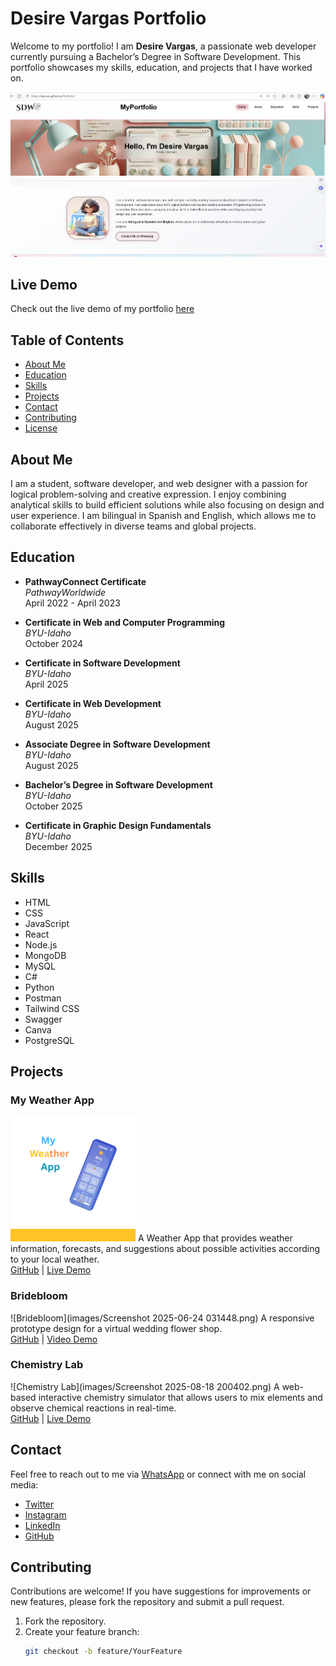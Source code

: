 # Desire Vargas Portfolio

Welcome to my portfolio! I am **Desire Vargas**, a passionate web developer currently pursuing a Bachelor’s Degree in Software Development. This portfolio showcases my skills, education, and projects that I have worked on.

![Portfolio Screenshot](https://github.com/desivar/Portfolio/blob/main/images/Screenshot%202025-08-28%20064435.png) 

## Live Demo

Check out the live demo of my portfolio [here](https://desivar.github.io/Portfolio/) 

## Table of Contents

- [About Me](#about-me)
- [Education](#education)
- [Skills](#skills)
- [Projects](#projects)
- [Contact](#contact)
- [Contributing](#contributing)
- [License](#license)

## About Me

I am a student, software developer, and web designer with a passion for logical problem-solving and creative expression. I enjoy combining analytical skills to build efficient solutions while also focusing on design and user experience. I am bilingual in Spanish and English, which allows me to collaborate effectively in diverse teams and global projects.

## Education

- **PathwayConnect Certificate**  
  *PathwayWorldwide*  
  April 2022 - April 2023

- **Certificate in Web and Computer Programming**  
  *BYU-Idaho*  
  October 2024

- **Certificate in Software Development**  
  *BYU-Idaho*  
  April 2025

- **Certificate in Web Development**  
  *BYU-Idaho*  
  August 2025

- **Associate Degree in Software Development**  
  *BYU-Idaho*  
  August 2025

- **Bachelor’s Degree in Software Development**  
  *BYU-Idaho*  
  October 2025

- **Certificate in Graphic Design Fundamentals**  
  *BYU-Idaho*  
  December 2025

## Skills

- HTML
- CSS
- JavaScript
- React
- Node.js
- MongoDB
- MySQL
- C#
- Python
- Postman
- Tailwind CSS
- Swagger
- Canva
- PostgreSQL

## Projects

### My Weather App
![My Weather App](images/weaapp.png) <!-- Replace with your project image -->
A Weather App that provides weather information, forecasts, and suggestions about possible activities according to your local weather.  
[GitHub](https://github.com/desivar/My-Weather-App) | [Live Demo](https://desivar.github.io/My-Weather-App/weather2.html)

### Bridebloom
![Bridebloom](images/Screenshot 2025-06-24 031448.png) <!-- Replace with your project image -->
A responsive prototype design for a virtual wedding flower shop.  
[GitHub](https://github.com/desivar/bridebloom) | [Video Demo](https://bridebloom-frontend.onrender.com/)

### Chemistry Lab
![Chemistry Lab](images/Screenshot 2025-08-18 200402.png) <!-- Replace with your project image -->
A web-based interactive chemistry simulator that allows users to mix elements and observe chemical reactions in real-time.  
[GitHub](https://github.com/desivar/mychemistrylab) | [Live Demo](https://desivar.github.io/mychemistrylab/)

## Contact

Feel free to reach out to me via [WhatsApp](https://wa.me/50498497898) or connect with me on social media:

- [Twitter](https://twitter.com)
- [Instagram](https://instagram.com)
- [LinkedIn](https://www.linkedin.com/in/desire-delmy-vargas-tinoco-853381247/)
- [GitHub](https://github.com/desivar?tab=repositories)


## Contributing

Contributions are welcome! If you have suggestions for improvements or new features, please fork the repository and submit a pull request.

1. Fork the repository.
2. Create your feature branch:
   ```bash
   git checkout -b feature/YourFeature
